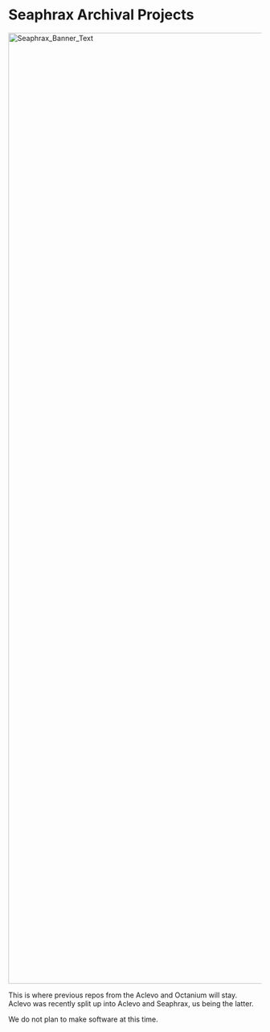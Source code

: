 # Seaphrax Archival Projects

<img width="3780" height="1890" alt="Seaphrax_Banner_Text" src="https://github.com/user-attachments/assets/a95d9fa4-5cd1-4ba3-937b-a247e6b22b61" />

This is where previous repos from the Aclevo and Octanium will stay. Aclevo was recently split up into Aclevo and Seaphrax, us being the latter.

We do not plan to make software at this time.
